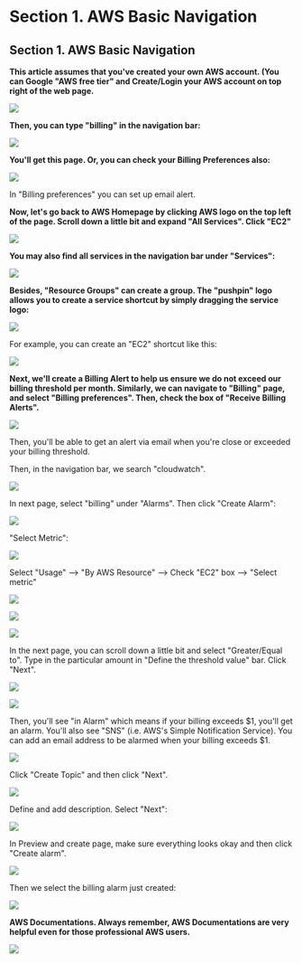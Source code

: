 # Section 1. AWS Basic Navigation

## Section 1. AWS Basic Navigation

**This article assumes that you've created your own AWS account. \(You can Google "AWS free tier" and Create/Login your AWS account on top right of the web page.**

![](../.gitbook/assets/image%20%28143%29.png)

**Then, you can type "billing" in the navigation bar:**

![](../.gitbook/assets/image%20%2890%29.png)

**​You'll get this page. Or, you can check your Billing Preferences also:**

![](../.gitbook/assets/image%20%2850%29.png)

In "Billing preferences" you can set up email alert.

**Now, let's go back to AWS Homepage by clicking AWS logo on the top left of the page. Scroll down a little bit and expand "All Services". Click "EC2"**

![](../.gitbook/assets/image%20%2824%29.png)

**You may also find all services in the navigation bar under "Services":**

![](../.gitbook/assets/image%20%28141%29.png)

**Besides, "Resource Groups" can create a group. The "pushpin" logo allows you to create a service shortcut by simply dragging the service logo:**

![](../.gitbook/assets/image%20%28122%29.png)

For example, you can create an "EC2" shortcut like this:

![](../.gitbook/assets/image%20%28136%29.png)

**Next, we'll create a Billing Alert to help us ensure we do not exceed our billing threshold per month. Similarly, we can navigate to "Billing" page, and select "Billing preferences". Then, check the box of "Receive Billing Alerts".**

![](../.gitbook/assets/image%20%2872%29.png)

Then, you'll be able to get an alert via email when you're close or exceeded your billing threshold.

Then, in the navigation bar, we search "cloudwatch".

![](../.gitbook/assets/image%20%2885%29.png)

In next page, select "billing" under "Alarms". Then click "Create Alarm":

![](../.gitbook/assets/image%20%28107%29.png)

"Select Metric":

![](../.gitbook/assets/image%20%28129%29.png)

Select "Usage" --&gt; "By AWS Resource" --&gt; Check "EC2" box --&gt; "Select metric"

![](../.gitbook/assets/image%20%2831%29.png)

![](../.gitbook/assets/image%20%2851%29.png)

![](../.gitbook/assets/image%20%282%29.png)

In the next page, you can scroll down a little bit and select "Greater/Equal to". Type in the particular amount in "Define the threshold value" bar. Click "Next".

![](../.gitbook/assets/image%20%2876%29.png)

![](../.gitbook/assets/image%20%28106%29.png)

Then, you'll see "in Alarm" which means if your billing exceeds $1, you'll get an alarm. You'll also see "SNS" \(i.e. AWS's Simple Notification Service\). You can add an email address to be alarmed when your billing exceeds $1.

![](../.gitbook/assets/image%20%28146%29.png)

Click "Create Topic" and then click "Next".

![](../.gitbook/assets/image%20%2879%29.png)

Define and add description. Select "Next":

![](../.gitbook/assets/image%20%2871%29.png)

In Preview and create page, make sure everything looks okay and then click "Create alarm".

![](../.gitbook/assets/image%20%284%29.png)

Then we select the billing alarm just created:

![](../.gitbook/assets/image%20%28130%29.png)

**AWS Documentations. Always remember, AWS Documentations are very helpful even for those professional AWS users.**

![](../.gitbook/assets/image%20%2815%29.png)

